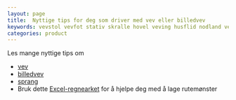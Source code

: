 ```yaml
---
layout: page
title:  Nyttige tips for deg som driver med vev eller billedvev
keywords: vevstol vevfot stativ skralle hovel veving husflid nodland vev produksjon
categories: product
---
```


<p class="block">Les mange nyttige tips om</p>

<div class="content">
  <ul>
    <li><a href="<%= relative_url 'tips_vev' %>">vev</a></li>
    <li><a href="<%= relative_url 'tips_billedvev' %>">billedvev</a></li>
    <li><a href="<%= relative_url 'tips_sprang' %>">sprang</a></li>
    <li>
      Bruk dette
      <a href="<%= relative_url '/files/Rettleding_ruteark.xls' %>">Excel-regnearket</a>
      for å hjelpe deg med å lage rutemønster
    </li>
  </ul>
</div>
